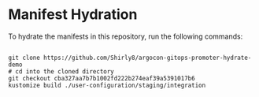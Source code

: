 
# Manifest Hydration

To hydrate the manifests in this repository, run the following commands:

```shell

git clone https://github.com/Shirly8/argocon-gitops-promoter-hydrate-demo
# cd into the cloned directory
git checkout cba327aa7b7b1002fd222b274eaf39a5391017b6
kustomize build ./user-configuration/staging/integration
```